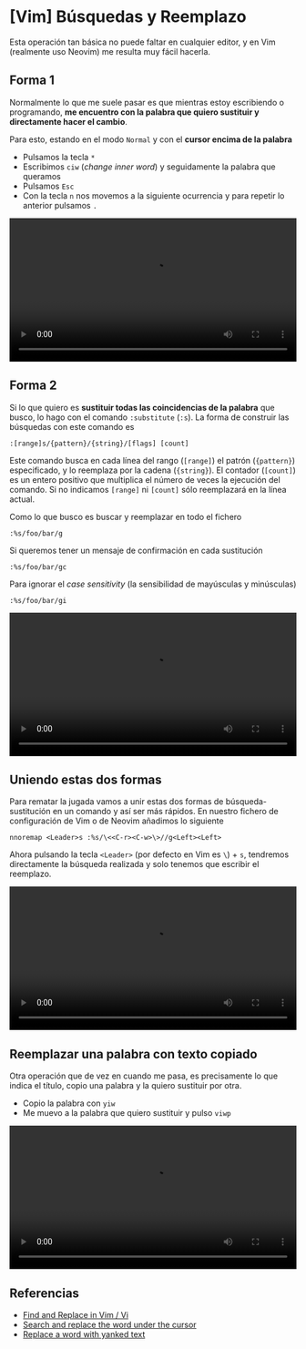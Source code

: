 # [Vim] Búsquedas  y Reemplazo



Esta operación tan básica no puede faltar en cualquier editor, y en Vim (realmente uso Neovim) me resulta muy fácil hacerla. 

## Forma 1

Normalmente lo que me suele pasar es que mientras estoy escribiendo o programando, **me encuentro con la palabra que quiero sustituir y directamente hacer el cambio**. 

Para esto, estando en el modo `Normal` y con el **cursor encima de la palabra** 
- Pulsamos la tecla `*`
- Escribimos `ciw` (*change inner word*) y seguidamente la palabra que queramos
- Pulsamos `Esc`
- Con la tecla `n` nos movemos a la siguiente ocurrencia y para repetir lo anterior pulsamos `.`

<video controls style="width:100%; height:auto;">
	<source src='/videos/vim-find-replace.webm' type="video/webm">
</video>

## Forma 2

Si lo que quiero es **sustituir todas las coincidencias de la palabra** que busco, lo hago con el comando `:substitute` (`:s`). La forma de construir las búsquedas con este comando es
```vim
:[range]s/{pattern}/{string}/[flags] [count]
```

Este comando busca en cada línea del rango (`[range]`) el patrón (`{pattern}`) especificado, y lo reemplaza por la cadena (`{string}`). El contador (`[count]`) es un entero positivo que multiplica el número de veces la ejecución del comando. Si no indicamos `[range]` ni `[count]` sólo reemplazará en la línea actual.

Como lo que busco es buscar y reemplazar en todo el fichero
```vim
:%s/foo/bar/g
```

Si queremos tener un mensaje de confirmación en cada sustitución
```vim
:%s/foo/bar/gc
```

Para ignorar el *case sensitivity* (la sensibilidad de mayúsculas y minúsculas)
```vim
:%s/foo/bar/gi
```

<video controls style="width:100%; height:auto;">
	<source src='/videos/vim-find-replace-2.webm' type="video/webm">
</video>

## Uniendo estas dos formas

Para rematar la jugada vamos a unir estas dos formas de búsqueda-sustitución en un comando y así ser más rápidos. En nuestro fichero de configuración de Vim o de Neovim añadimos lo siguiente
```vim
nnoremap <Leader>s :%s/\<<C-r><C-w>\>//g<Left><Left>
```

Ahora pulsando la tecla `<Leader>` (por defecto en Vim es `\`) + `s`, tendremos directamente la búsqueda realizada y solo tenemos que escribir el reemplazo.

<video controls style="width:100%; height:auto;">
	<source src='/videos/vim-find-replace-3.webm' type="video/webm">
</video>

## Reemplazar una palabra con texto copiado

Otra operación que de vez en cuando me pasa, es precisamente lo que indica el título, copio una palabra y la quiero sustituir por otra. 
- Copio la palabra con `yiw`
- Me muevo a la palabra que quiero sustituir y pulso `viwp`

<video controls style="width:100%; height:auto;">
	<source src='/videos/vim-find-replace-4.webm' type="video/webm">
</video>



## Referencias
- [Find and Replace in Vim / Vi](https://linuxize.com/post/vim-find-replace/)
- [Search and replace the word under the cursor](https://vim.fandom.com/wiki/Search_and_replace_the_word_under_the_cursor)
- [Replace a word with yanked text](https://vim.fandom.com/wiki/Replace_a_word_with_yanked_text)

